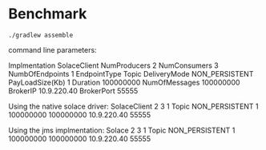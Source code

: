 # Benchmark

`./gradlew assemble`

command line parameters:

Implmentation		  SolaceClient
NumProducers		  2
NumConsumers		  3
NumbOfEndpoints		1
EndpointType		  Topic
DeliveryMode		  NON_PERSISTENT
PayLoadSize(Kb)		    1
Duration		      100000000
NumOfMessages		  100000000
BrokerIP		      10.9.220.40
BrokerPort		    55555


Using the native solace driver: SolaceClient 2 3 1 Topic NON_PERSISTENT 1 100000000 100000000 10.9.220.40 55555

Using the jms implmentation: Solace 2 3 1 Topic NON_PERSISTENT 1 100000000 100000000 10.9.220.40 55555
